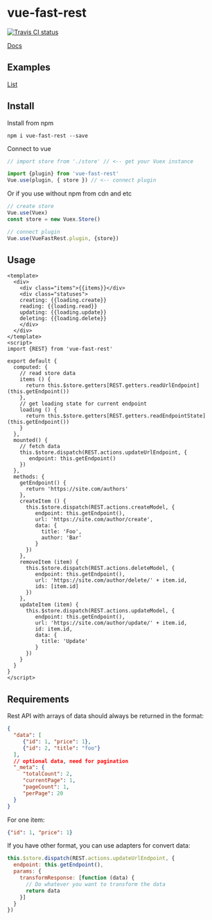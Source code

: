 # vue-fast-rest
[![Travis CI status](https://api.travis-ci.org/grinat/vue-fast-rest.svg?branch=master)](https://travis-ci.org/grinat/vue-fast-rest)

[Docs](https://vue-fast-rest.netlify.com/)

## Examples

[List](https://grinat.github.io/vue-fast-rest/examples/list.html)

## Install
Install from npm 
```
npm i vue-fast-rest --save
```

Connect to vue
```js
// import store from './store' // <-- get your Vuex instance

import {plugin} from 'vue-fast-rest'
Vue.use(plugin, { store }) // <-- connect plugin
```

Or if you use without npm from cdn and etc
```js
// create store
Vue.use(Vuex)
const store = new Vuex.Store()

// connect plugin
Vue.use(VueFastRest.plugin, {store})
```

## Usage

```vue
<template>
  <div>
    <div class="items">{{items}}</div>
    <div class="statuses">
    creating: {{loading.create}}
    reading: {{loading.read}}
    updating: {{loading.update}}
    deleting: {{loading.delete}}
    </div>
  </div>
</template>
<script>
import {REST} from 'vue-fast-rest'

export default {
  computed: {
    // read store data
    items () {
      return this.$store.getters[REST.getters.readUrlEndpoint](this.getEndpoint())
    },
    // get loading state for current endpoint
    loading () {
      return this.$store.getters[REST.getters.readEndpointState](this.getEndpoint())
    }
  },
  mounted() {
    // fetch data
    this.$store.dispatch(REST.actions.updateUrlEndpoint, {
       endpoint: this.getEndpoint()
    })
  },
  methods: {
    getEndpoint() {
      return 'https://site.com/authors'
    },
    createItem () {
      this.$store.dispatch(REST.actions.createModel, {
         endpoint: this.getEndpoint(),
         url: 'https://site.com/author/create',
         data: {
           title: 'Foo',
           author: 'Bar'
         }
      })
    },
    removeItem (item) {
      this.$store.dispatch(REST.actions.deleteModel, {
         endpoint: this.getEndpoint(),
         url: 'https://site.com/author/delete/' + item.id,
         ids: [item.id]
      })
    },
    updateItem (item) {
      this.$store.dispatch(REST.actions.updateModel, {
         endpoint: this.getEndpoint(),
         url: 'https://site.com/author/update/' + item.id,
         id: item.id,
         data: {
           title: 'Update'
         }
      })
    }
  }
}
</script>
```

## Requirements

Rest API with arrays of data should always be returned in the format:
```json
{
  "data": [
     {"id": 1, "price": 1},
     {"id": 2, "title": "foo"}
  ],
  // optional data, need for pagination
  "_meta": {
     "totalCount": 2, 
     "currentPage": 1,
     "pageCount": 1,
     "perPage": 20
  }
}
```
For one item:
```json
{"id": 1, "price": 1}
```

If you have other format, you can use adapters for convert data:
```js
this.$store.dispatch(REST.actions.updateUrlEndpoint, {
  endpoint: this.getEndpoint(),
  params: {
    transformResponse: [function (data) {
      // Do whatever you want to transform the data
      return data
    }]
  }
})
```

